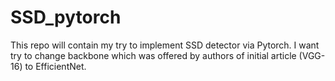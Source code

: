# SSD_pytorch

This repo will contain my try to implement SSD detector via Pytorch.
I want try to change backbone which was offered by authors of initial article (VGG-16) to EfficientNet.
